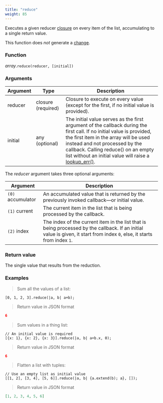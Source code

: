 ```yaml
---
title: "reduce"
weight: 85
---
```


Executes a given reducer [closure](../../closure) on every item of the list, accumulating to a single return value.

This function does *not* generate a [change](../../../overview/changes).

### Function

*array*.`reduce(reducer, [initial])`

### Arguments

Argument | Type | Description
-------- | ---- | -----------
reducer | closure (required) | Closure to execute on every value (except for the first, if no initial value is provided).
initial | any (optional) | The initial value serves as the first argument of the callback during the first call. If no initial value is provided, the first item in the array will be used instead and not processed by the callback. Calling reduce() on an empty list without an initial value will raise a [lookup_err()](../../../errors/lookup_err).

The *reducer* argument takes three optional arguments:

Argument | Description
-------- | -----------
`(0)` accumulator | An accumulated value that is returned by the previously invoked callback—or initial value.
`(1)` current | The current item in the list that is being processed by the callback.
`(2)` index | The index of the current item in the list that is being processed by the callback. If an initial value is given, it start from index `0`, else, it starts from index `1`.

### Return value

The single value that results from the reduction.

### Examples

> Sum all the values of a list:

```thingsdb,json_response
[0, 1, 2, 3].reduce(|a, b| a+b);
```

> Return value in JSON format

```json
6
```

> Sum values in a thing list:

```thingsdb,json_response
// An initial value is required
[{x: 1}, {x: 2}, {x: 3}].reduce(|a, b| a+b.x, 0);
```

> Return value in JSON format

```json
6
```

> Flatten a list with tuples:

```thingsdb,json_response
// Use an empty list as initial value
[[1, 2], [3, 4], [5, 6]].reduce(|a, b| {a.extend(b); a}, []);
```

> Return value in JSON format

```json
[1, 2, 3, 4, 5, 6]
```
